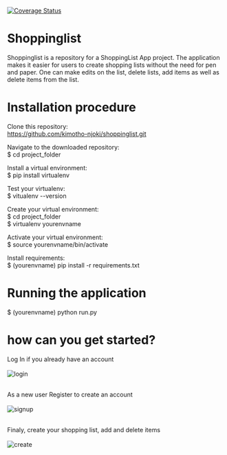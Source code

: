 [![Coverage Status](https://coveralls.io/repos/github/kimotho-njoki/shoppinglist/badge.svg?branch=master)](https://coveralls.io/github/kimotho-njoki/shoppinglist?branch=master)

# Shoppinglist
Shoppinglist is a repository for a ShoppingList App project. The application makes it easier for users to create shopping lists without the need for pen and paper. One can make edits on the list, delete lists, add items as well as delete items from the list.

# Installation procedure
Clone this repository:<br>
https://github.com/kimotho-njoki/shoppinglist.git

Navigate to the downloaded repository:<br>
$ cd project_folder

Install a virtual environment:<br>
$ pip install virtualenv<br>

Test your virtualenv:<br>
$ vitualenv --version<br>

Create your virtual environment:<br>
$ cd project_folder<br>
$ virtualenv yourenvname<br>

Activate your virtual environment:<br>
$ source yourenvname/bin/activate<br>

Install requirements:<br>
$ (yourenvname) pip install -r requirements.txt<br>

# Running the application
$ (yourenvname) python run.py

# how can you get started?
Log In if you already have an account<br><br>
![login](https://user-images.githubusercontent.com/31322228/30126697-7914831e-9345-11e7-90b5-954a3b976a51.PNG)<br><br>

As a new user Register to create an account<br><br>
![signup](https://user-images.githubusercontent.com/31322228/30126638-372fe75e-9345-11e7-917c-30337f5b579d.PNG)<br><br>

Finaly, create your shopping list, add and delete items<br><br>
![create](https://user-images.githubusercontent.com/31322228/30126784-c358b1c0-9345-11e7-9f52-964f328a5aa6.PNG)
